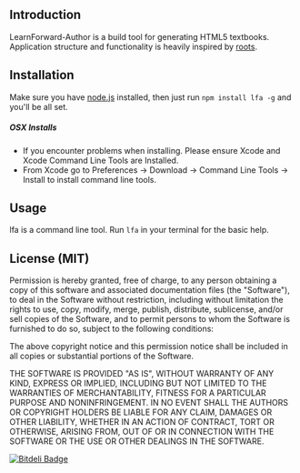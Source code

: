 Introduction
------------

LearnForward-Author is a build tool for generating HTML5 textbooks. Application structure and functionality is heavily inspired by [roots](https://github.com/jenius/roots).

Installation
------------

Make sure you have [node.js](http://nodejs.org/) installed, then just run `npm install lfa -g` and you'll be all set.

##### OSX Installs
* If you encounter problems when installing. Please ensure Xcode and Xcode Command Line Tools are Installed.
* From Xcode go to Preferences -> Download -> Command Line Tools -> Install to install command line tools.

Usage
-----

lfa is a command line tool. Run `lfa` in your terminal for the basic help.

License (MIT)
-------------

Permission is hereby granted, free of charge, to any person obtaining a copy of this software and associated documentation files (the "Software"), to deal in the Software without restriction, including without limitation the rights to use, copy, modify, merge, publish, distribute, sublicense, and/or sell copies of the Software, and to permit persons to whom the Software is furnished to do so, subject to the following conditions:

The above copyright notice and this permission notice shall be included in all copies or substantial portions of the Software.

THE SOFTWARE IS PROVIDED "AS IS", WITHOUT WARRANTY OF ANY KIND, EXPRESS OR IMPLIED, INCLUDING BUT NOT LIMITED TO THE WARRANTIES OF MERCHANTABILITY, FITNESS FOR A PARTICULAR PURPOSE AND NONINFRINGEMENT. IN NO EVENT SHALL THE AUTHORS OR COPYRIGHT HOLDERS BE LIABLE FOR ANY CLAIM, DAMAGES OR OTHER LIABILITY, WHETHER IN AN ACTION OF CONTRACT, TORT OR OTHERWISE, ARISING FROM, OUT OF OR IN CONNECTION WITH THE SOFTWARE OR THE USE OR OTHER DEALINGS IN THE SOFTWARE.

[![Bitdeli Badge](https://d2weczhvl823v0.cloudfront.net/learnfwd/lfa/trend.png)](https://bitdeli.com/free "Bitdeli Badge")